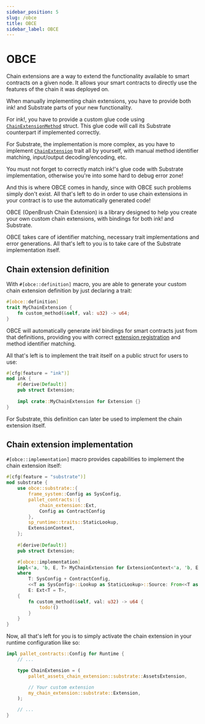 ```yaml
---
sidebar_position: 5
slug: /obce
title: OBCE
sidebar_label: OBCE
---
```


OBCE
===

Chain extensions are a way to extend the functionality available to smart contracts on a given node. It allows your smart contracts to directly use the features of the chain it was deployed on.

When manually implementing chain extensions, you have to provide both ink! and Substrate parts of your new functionality.

For ink!, you have to provide a custom glue code using [`ChainExtensionMethod`](https://docs.rs/ink_env/4.0.0/ink_env/chain_extension/struct.ChainExtensionMethod.html) struct.
This glue code will call its Substrate counterpart if implemented correctly.

For Substrate, the implementation is more complex, as you have to implement [`ChainExtension`](https://docs.rs/pallet-contracts/latest/pallet_contracts/chain_extension/trait.ChainExtension.html) trait all by yourself, with manual method identifier matching, input/output decoding/encoding, etc.

You must not forget to correctly match ink!'s glue code with Substrate implementation, otherwise you're into some hard to debug error zone!

And this is where OBCE comes in handy, since with OBCE such problems simply don't exist. All that's left to do in order to use chain extensions in your contract is to use the automatically generated code!

OBCE (OpenBrush Chain Extension) is a library designed to help
you create your own custom chain extensions, with bindings for both ink!
and Substrate.

OBCE takes care of identifier matching, necessary trait implementations and
error generations. All that's left to you is to take care of the Substrate implementation itself.

## Chain extension definition

With `#[obce::definition]` macro, you are able to generate your custom chain extension
definition by just declaring a trait:

```rust
#[obce::definition]
trait MyChainExtension {
    fn custom_method(&self, val: u32) -> u64;
}
```

OBCE will automatically generate ink! bindings for smart contracts just from that definitions,
providing you with correct [extension registration](https://docs.rs/pallet-contracts/latest/pallet_contracts/chain_extension/trait.RegisteredChainExtension.html)
and method identifier matching.

All that's left is to implement the trait itself on a public struct for users to use:

```rust
#[cfg(feature = "ink")]
mod ink {
    #[derive(Default)]
    pub struct Extension;
    
    impl crate::MyChainExtension for Extension {}
}
```

For Substrate, this definition can later be used to implement the chain extension itself.

## Chain extension implementation

`#[obce::implementation]` macro provides capabilities to implement the chain extension itself:

```rust
#[cfg(feature = "substrate")]
mod substrate {
    use obce::substrate::{
        frame_system::Config as SysConfig,
        pallet_contracts::{
            chain_extension::Ext,
            Config as ContractConfig
        },
        sp_runtime::traits::StaticLookup,
        ExtensionContext,
    };
    
    #[derive(Default)]
    pub struct Extension;

    #[obce::implementation]
    impl<'a, 'b, E, T> MyChainExtension for ExtensionContext<'a, 'b, E, T, Extension>
    where
        T: SysConfig + ContractConfig,
        <<T as SysConfig>::Lookup as StaticLookup>::Source: From<<T as SysConfig>::AccountId>,
        E: Ext<T = T>,
    {
        fn custom_method(&self, val: u32) -> u64 {
            todo!()
        }
    }
}
```

Now, all that's left for you is to simply activate the chain extension in your runtime configuration like so:

```rust
impl pallet_contracts::Config for Runtime {
    // ...

    type ChainExtension = (
        pallet_assets_chain_extension::substrate::AssetsExtension,

        // Your custom extension
        my_chain_extension::substrate::Extension,
    );

    // ...
}
```
